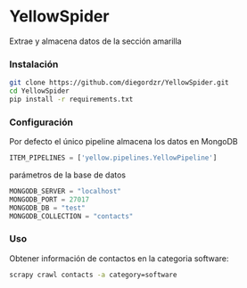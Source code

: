 # YellowSpider

Extrae y almacena datos de la sección amarilla

### Instalación
```sh
git clone https://github.com/diegordzr/YellowSpider.git
cd YellowSpider
pip install -r requirements.txt
```
### Configuración

Por defecto el único pipeline almacena los datos en MongoDB
```python
ITEM_PIPELINES = ['yellow.pipelines.YellowPipeline']
```
parámetros de la base de datos
```python
MONGODB_SERVER = "localhost"
MONGODB_PORT = 27017
MONGODB_DB = "test"
MONGODB_COLLECTION = "contacts"
```
### Uso
Obtener información de contactos en la categoria software:
```sh
scrapy crawl contacts -a category=software
```
